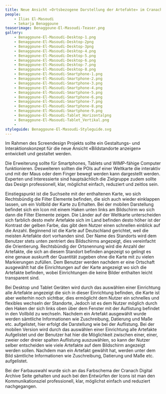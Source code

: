 ```yaml
---
title: Neue Ansicht «Ortsbezogene Darstellung der Artefakte» im Cranach Digital Archive
people:
    - Ilias El-Masoudi
    - Sekarja Benaggoune
teaserimage: Benaggoune-El-Masoudi-Teaser.png
gallery:
    - Benaggoune-El-Masoudi-Desktop-1.png
    - Benaggoune-El-Masoudi-Desktop-2png
    - Benaggoune-El-Masoudi-Desktop-3png
    - Benaggoune-El-Masoudi-Desktop-4.png
    - Benaggoune-El-Masoudi-Desktop-5.png
    - Benaggoune-El-Masoudi-Desktop-6.png
    - Benaggoune-El-Masoudi-Desktop-7.png
    - Benaggoune-El-Masoudi-Desktop-8.png
    - Benaggoune-El-Masoudi-Smartphone-1.png
    - Benaggoune-El-Masoudi-Smartphone-2.png
    - Benaggoune-El-Masoudi-Smartphone-3.png
    - Benaggoune-El-Masoudi-Smartphone-4.png
    - Benaggoune-El-Masoudi-Smartphone-5.png
    - Benaggoune-El-Masoudi-Smartphone-6.png
    - Benaggoune-El-Masoudi-Smartphone-7.png
    - Benaggoune-El-Masoudi-Smartphone-8.png
    - Benaggoune-El-Masoudi-Smartphone-9.png
    - Benaggoune-El-Masoudi-Tablet_Horizontalpng
    - Benaggoune-El-Masoudi-Tablet_Vertikal.png
    - 
styleguide: Benaggoune-El-Masoudi-Styleguide.svg
---
```


Im Rahmen des Screendesign Projekts sollte ein Gestaltungs- und Interaktionskonzept für die neue Ansicht «Bildstandorte anzeigen» entwickelt und gestaltet werden.

Die Erweiterung sollte für Smartphones, Tablets und WIMP-fähige Computer funktionieren. Desweiteren sollten die POIs auf einer Weltkarte die interaktiv und mit der Maus oder dem Finger bewegt werden kann dargestellt werden. Experten und Interessierte sind hauptsächlich die Zielgruppe zudem sollte das Design professionell, klar, möglichst einfach, reduziert und zeitlos sein. 

Einstiegspunkt ist die Suchseite mit der enthaltenen Karte, wo sich Rechtsbündig die Filter Elemente befinden, die sich auch wieder einklappen lassen, um ein Vollbild der Karte zu Erhalten. Bei der mobilen Darstellung befindet sich ein Icon mit einem Haken unten links am Bildschirm wo sich dann die Filter Elemente zeigen. Die Länder auf der Weltkarte unterscheiden sich farblich desto mehr Artefakte sich im Land befinden desto höher ist der Kontrast der gelben Farbe, das gibt dem Nutzer einen schnellen einblick auf die Anzahl. Beginnend ist die Karte auf Deutschland gerichtet, weil die meisten Artefakte dort vorhanden sind. Der Name des Standorts wird dem Benutzer stets unten zentriert des Bildschirms angezeigt, dies vereinfacht die Orientierung. Rechtsbündig der Ortsnennung wird die Anzahl der Artefakte, die sich an diesem Standort befinden angezeigt so gelingt es eine genaue auskunft der Quantität zugeben ohne die Karte mit zu vielen Markierungen zufüllen. Dem Benutzer werden nachdem er eine Ortschaft ausgewählt hat die Einrichtungen auf der Karte angezeigt wo sich die Artefakte befinden, wobei Einrichtungen die keine Bilder enthalten leicht transparent sind.

Bei Desktop und Tablet Geräten wird durch das auswählen einer Einrichtung alle Artefakte angezeigt die sich in dieser Einrichtung befinden, die Karte ist aber weiterhin noch sichtbar, dies ermöglicht dem Nutzer ein schnelles und flexibles wechseln der Standorte, Jedoch ist es dem Nutzer möglich durch den Haken der sich links oben über dem Fenster mit der Auflistung befindet in den Vollbild zu wechseln. Nachdem ein Artefakt ausgewählt wurde werden sämtliche Informationen wie Zuschreibung, Datierung und Maße etc. aufgelistet, hier erfolgt die Darstellung wie bei der Auflistung. Bei der mobilen Version wird durch das auswählen einer Einrichtung alle Artefakte Aufgelistet und der Benutzer hat hier die Möglichkeit zwischen einer, einer, zweier oder dreier spalten Auflistung auszuwählen, so kann der Nutzer selber entscheiden wie viele Artefakte auf dem Bildschirm angezeigt werden sollen. Nachdem man ein Artefakt gewählt hat, werden unter dem Bild sämtliche Informationen wie Zuschreibung, Datierung und Maße etc. aufgelistet. 

Bei der Farbauswahl wurde sich an das Farbschema der Cranach Digital Archive Seite gehalten und auch bei den Entwürfen der Icons ist man den Kommunikationsziel 
professionell, klar, möglichst einfach und reduziert nachgegangen.

